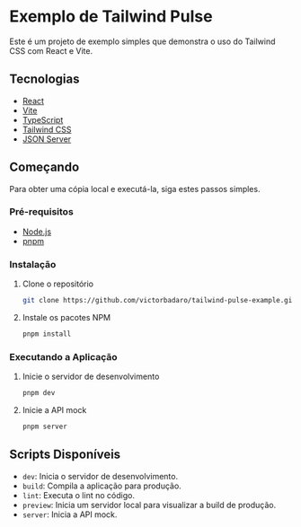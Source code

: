 # Exemplo de Tailwind Pulse

Este é um projeto de exemplo simples que demonstra o uso do Tailwind CSS com React e Vite.

## Tecnologias

- [React](https://react.dev/)
- [Vite](https://vitejs.dev/)
- [TypeScript](https://www.typescriptlang.org/)
- [Tailwind CSS](https://tailwindcss.com/)
- [JSON Server](https://github.com/typicode/json-server)

## Começando

Para obter uma cópia local e executá-la, siga estes passos simples.

### Pré-requisitos

- [Node.js](https://nodejs.org/en/)
- [pnpm](https://pnpm.io/)

### Instalação

1. Clone o repositório
   ```sh
   git clone https://github.com/victorbadaro/tailwind-pulse-example.git
   ```
2. Instale os pacotes NPM
   ```sh
   pnpm install
   ```

### Executando a Aplicação

1. Inicie o servidor de desenvolvimento
   ```sh
   pnpm dev
   ```
2. Inicie a API mock
   ```sh
   pnpm server
   ```

## Scripts Disponíveis

- `dev`: Inicia o servidor de desenvolvimento.
- `build`: Compila a aplicação para produção.
- `lint`: Executa o lint no código.
- `preview`: Inicia um servidor local para visualizar a build de produção.
- `server`: Inicia a API mock.